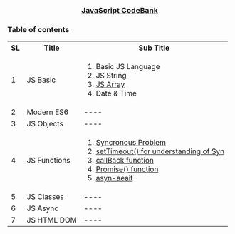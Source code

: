 
<!-- PROJECT LOGO -->
<br />
<p align="center">
    <h3 align="center"><a href="#">JavaScript CodeBank</a></h3>
</p>

<!-- TABLE OF CONTENTS -->
### Table of contents

<table>
  <tr>
    <th>SL</th>
    <th>Title</th>
    <th>Sub Title</th>
  </tr>
  <tr>
    <td>1</td>
    <td>JS Basic</td>
    <td><ol>
  <li>Basic JS Language</li>
  <li>JS String</li>
  <li><a href="https://github.com/jir52bd/Javascript/blob/master/1.JS-Basic/arraySort.js " target="_blank">JS Array</a></li>
  <li>Date & Time</li>
</ol></td>
  </tr>
  <tr>
    <td>2</td>
    <td>Modern ES6</td>
    <td>----</td>
  </tr>
  <tr>
    <td>3</td>
    <td>JS Objects</td>
    <td>----</td>
  </tr>
  <tr>
    <td>4</td>
    <td>JS Functions</td>
    <td>
    <ol>
        <li><a href="https://github.com/jir52bd/Javascript/blob/master/6.JS-Async/syncronousProblem.js" target="_blank"> Syncronous Problem </a></li>
        <li><a href="https://github.com/jir52bd/Javascript/blob/master/6.JS-Async/setTimeoutToSolveSyn.js" terget="_blank">setTimeout() for understanding of Syn</a></li>
        <li><a href="https://github.com/jir52bd/Javascript/blob/master/6.JS-Async/callBack.js" target="_blank">callBack function</a></li>
        <li><a href="https://github.com/jir52bd/Javascript/blob/master/6.JS-Async/promise.js" target="_blank">Promise() function</a></li>
        <li><a href="https://github.com/jir52bd/Javascript/blob/master/6.JS-Async/async-await.js" target="_blank">asyn-aeait</a></li>
    </ol>
    </td>
  </tr>
  <tr>
    <td>5</td>
    <td>JS Classes</td>
    <td>----</td>
  </tr>
  <tr>
    <td>6</td>
    <td>JS Async</td>
    <td>----</td>
  </tr>
  <tr>
    <td>7</td>
    <td>JS HTML DOM</td>
    <td>----</td>
  </tr>
</table>
